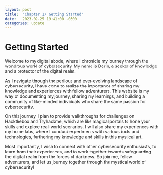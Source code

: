 ```yaml
---
layout: post
title:  "Chapter 1/ Getting Started"
date:   2023-02-25 19:41:00 -0500
categories: update
---
```

# Getting Started

Welcome to my digital abode, where I chronicle my journey through the wondrous world of cybersecurity. My name is Derin, a seeker of knowledge and a protector of the digital realm.

As I navigate through the perilous and ever-evolving landscape of cybersecurity, I have come to realize the importance of sharing my knowledge and experiences with fellow adventurers. This website is my way of documenting my journey, sharing my learnings, and building a community of like-minded individuals who share the same passion for cybersecurity.

On this journey, I plan to provide walkthroughs for challenges on Hackthebox and Tryhackme, which are like magical portals to hone your skills and explore real-world scenarios. I will also share my experiences with my home labs, where I conduct experiments with various tools and technologies, furthering my knowledge and skills in this mystical art.

Most importantly, I wish to connect with other cybersecurity enthusiasts, to learn from their experiences, and to work together towards safeguarding the digital realm from the forces of darkness. So join me, fellow adventurers, and let us journey together through the mystical world of cybersecurity!
